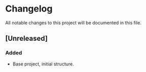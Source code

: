 # Changelog
All notable changes to this project will be documented in this file.

## [Unreleased]
### Added
- Base project, initial structure.